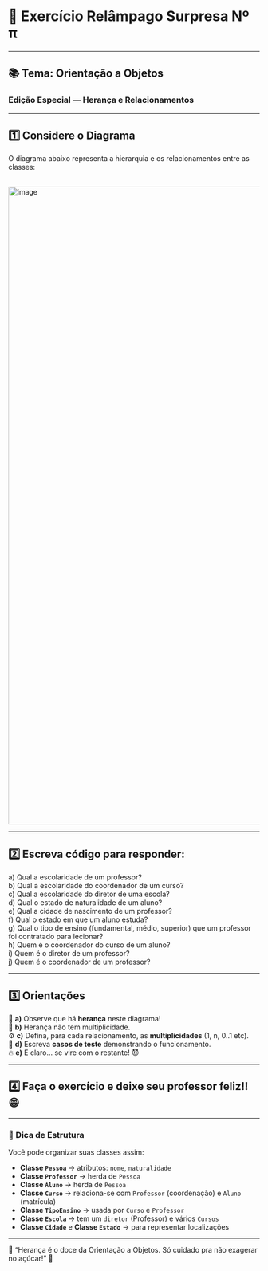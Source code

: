 # 🧠 Exercício Relâmpago Surpresa Nº π  

---

## 📚 Tema: Orientação a Objetos  
### Edição Especial — Herança e Relacionamentos  

---

## 1️⃣ Considere o Diagrama  

O diagrama abaixo representa a hierarquia e os relacionamentos entre as classes:

<br/>
<img width="512" height="1280" alt="image" src="https://github.com/user-attachments/assets/a39c3b26-8c22-48a4-9210-982b0388c778" />


---

## 2️⃣ Escreva código para responder:

a) Qual a escolaridade de um professor?  
b) Qual a escolaridade do coordenador de um curso?  
c) Qual a escolaridade do diretor de uma escola?  
d) Qual o estado de naturalidade de um aluno?  
e) Qual a cidade de nascimento de um professor?  
f) Qual o estado em que um aluno estuda?  
g) Qual o tipo de ensino (fundamental, médio, superior) que um professor foi contratado para lecionar?  
h) Quem é o coordenador do curso de um aluno?  
i) Quem é o diretor de um professor?  
j) Quem é o coordenador de um professor?

---

## 3️⃣ Orientações  

🧩 **a)** Observe que há **herança** neste diagrama!  
🔁 **b)** Herança não tem multiplicidade.  
⚙️ **c)** Defina, para cada relacionamento, as **multiplicidades** (1, n, 0..1 etc).  
🧠 **d)** Escreva **casos de teste** demonstrando o funcionamento.  
🔥 **e)** E claro... se vire com o restante! 😈  

---

## 4️⃣ Faça o exercício e deixe seu professor feliz!! 😄  

---

### 🎯 Dica de Estrutura

Você pode organizar suas classes assim:

- **Classe `Pessoa`** → atributos: `nome`, `naturalidade`  
- **Classe `Professor`** → herda de `Pessoa`  
- **Classe `Aluno`** → herda de `Pessoa`  
- **Classe `Curso`** → relaciona-se com `Professor` (coordenação) e `Aluno` (matrícula)  
- **Classe `TipoEnsino`** → usada por `Curso` e `Professor`  
- **Classe `Escola`** → tem um `diretor` (Professor) e vários `Cursos`  
- **Classe `Cidade`** e **Classe `Estado`** → para representar localizações  

---

💬 “Herança é o doce da Orientação a Objetos. Só cuidado pra não exagerar no açúcar!” 🍬
